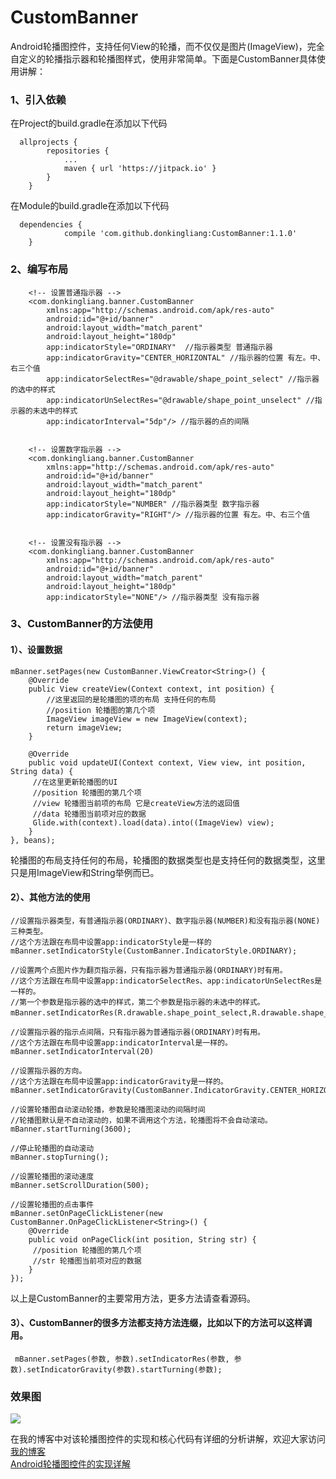 # CustomBanner
Android轮播图控件，支持任何View的轮播，而不仅仅是图片(ImageView)，完全自定义的轮播指示器和轮播图样式，使用非常简单。下面是CustomBanner具体使用讲解：
### 1、引入依赖
在Project的build.gradle在添加以下代码
```
  allprojects {
        repositories {
            ...
            maven { url 'https://jitpack.io' }
        }
    }
```
在Module的build.gradle在添加以下代码
```
  dependencies {
            compile 'com.github.donkingliang:CustomBanner:1.1.0'
    }
```
### 2、编写布局
```
	<!-- 设置普通指示器 -->
	<com.donkingliang.banner.CustomBanner 
	    xmlns:app="http://schemas.android.com/apk/res-auto"
	    android:id="@+id/banner"
	    android:layout_width="match_parent"
	    android:layout_height="180dp"
	    app:indicatorStyle="ORDINARY"  //指示器类型 普通指示器
	    app:indicatorGravity="CENTER_HORIZONTAL" //指示器的位置 有左。中、右三个值
	    app:indicatorSelectRes="@drawable/shape_point_select" //指示器的选中的样式
	    app:indicatorUnSelectRes="@drawable/shape_point_unselect" //指示器的未选中的样式
	    app:indicatorInterval="5dp"/> //指示器的点的间隔


	<!-- 设置数字指示器 -->
	<com.donkingliang.banner.CustomBanner
	    xmlns:app="http://schemas.android.com/apk/res-auto"
	    android:id="@+id/banner"
	    android:layout_width="match_parent"
	    android:layout_height="180dp"
	    app:indicatorStyle="NUMBER" //指示器类型 数字指示器
	    app:indicatorGravity="RIGHT"/> //指示器的位置 有左。中、右三个值


	<!-- 设置没有指示器 -->
	<com.donkingliang.banner.CustomBanner
	    xmlns:app="http://schemas.android.com/apk/res-auto"
	    android:id="@+id/banner"
	    android:layout_width="match_parent"
	    android:layout_height="180dp"
	    app:indicatorStyle="NONE"/> //指示器类型 没有指示器
```
### 3、CustomBanner的方法使用 
#### 1）、设置数据
```
mBanner.setPages(new CustomBanner.ViewCreator<String>() {
    @Override
    public View createView(Context context, int position) {
        //这里返回的是轮播图的项的布局 支持任何的布局
        //position 轮播图的第几个项
        ImageView imageView = new ImageView(context);
        return imageView;
    }

    @Override
    public void updateUI(Context context, View view, int position, String data) {
     //在这里更新轮播图的UI
     //position 轮播图的第几个项
     //view 轮播图当前项的布局 它是createView方法的返回值
     //data 轮播图当前项对应的数据
     Glide.with(context).load(data).into((ImageView) view);
    }
}, beans);
```
轮播图的布局支持任何的布局，轮播图的数据类型也是支持任何的数据类型，这里只是用ImageView和String举例而已。
#### 2）、其他方法的使用
```
//设置指示器类型，有普通指示器(ORDINARY)、数字指示器(NUMBER)和没有指示器(NONE)三种类型。
//这个方法跟在布局中设置app:indicatorStyle是一样的
mBanner.setIndicatorStyle(CustomBanner.IndicatorStyle.ORDINARY);

//设置两个点图片作为翻页指示器，只有指示器为普通指示器(ORDINARY)时有用。
//这个方法跟在布局中设置app:indicatorSelectRes、app:indicatorUnSelectRes是一样的。
//第一个参数是指示器的选中的样式，第二个参数是指示器的未选中的样式。
mBanner.setIndicatorRes(R.drawable.shape_point_select,R.drawable.shape_point_unselect)；
      
//设置指示器的指示点间隔，只有指示器为普通指示器(ORDINARY)时有用。
//这个方法跟在布局中设置app:indicatorInterval是一样的。
mBanner.setIndicatorInterval(20)

//设置指示器的方向。
//这个方法跟在布局中设置app:indicatorGravity是一样的。
mBanner.setIndicatorGravity(CustomBanner.IndicatorGravity.CENTER_HORIZONTAL)

//设置轮播图自动滚动轮播，参数是轮播图滚动的间隔时间
//轮播图默认是不自动滚动的，如果不调用这个方法，轮播图将不会自动滚动。
mBanner.startTurning(3600);

//停止轮播图的自动滚动
mBanner.stopTurning();

//设置轮播图的滚动速度
mBanner.setScrollDuration(500);

//设置轮播图的点击事件
mBanner.setOnPageClickListener(new CustomBanner.OnPageClickListener<String>() {
    @Override
    public void onPageClick(int position, String str) {
     //position 轮播图的第几个项
     //str 轮播图当前项对应的数据
    }
});
```
以上是CustomBanner的主要常用方法，更多方法请查看源码。
#### 3）、CustomBanner的很多方法都支持方法连缀，比如以下的方法可以这样调用。
```
 mBanner.setPages(参数, 参数).setIndicatorRes(参数, 参数).setIndicatorGravity(参数).startTurning(参数);
```
### 效果图 
![](https://github.com/donkingliang/CustomBanner/blob/master/%E6%BC%94%E7%A4%BA.gif) 

在我的博客中对该轮播图控件的实现和核心代码有详细的分析讲解，欢迎大家访问[我的博客](http://blog.csdn.net/u010177022)  
[Android轮播图控件的实现详解](http://blog.csdn.net/u010177022/article/details/61931488)
